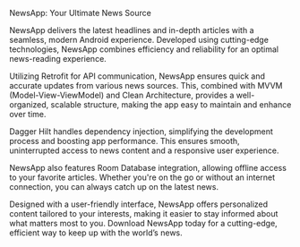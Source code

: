 NewsApp: Your Ultimate News Source

NewsApp delivers the latest headlines and in-depth articles with a seamless, modern Android experience. Developed using cutting-edge technologies, NewsApp combines efficiency and reliability for an optimal news-reading experience.

Utilizing Retrofit for API communication, NewsApp ensures quick and accurate updates from various news sources. This, combined with MVVM (Model-View-ViewModel) and Clean Architecture, provides a well-organized, scalable structure, making the app easy to maintain and enhance over time.

Dagger Hilt handles dependency injection, simplifying the development process and boosting app performance. This ensures smooth, uninterrupted access to news content and a responsive user experience.

NewsApp also features Room Database integration, allowing offline access to your favorite articles. Whether you're on the go or without an internet connection, you can always catch up on the latest news.

Designed with a user-friendly interface, NewsApp offers personalized content tailored to your interests, making it easier to stay informed about what matters most to you. Download NewsApp today for a cutting-edge, efficient way to keep up with the world’s news.
